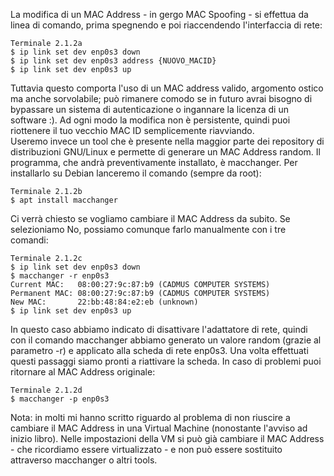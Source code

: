 La modifica di un MAC Address - in gergo MAC Spoofing - si effettua da linea di comando, prima spegnendo e poi riaccendendo l'interfaccia di rete:
```
Terminale 2.1.2a
$ ip link set dev enp0s3 down
$ ip link set dev enp0s3 address {NUOVO_MACID}
$ ip link set dev enp0s3 up
```

Tuttavia questo comporta l'uso di un MAC address valido, argomento ostico ma anche sorvolabile; può rimanere comodo se in futuro avrai bisogno di bypassare un sistema di autenticazione o ingannare la licenza di un software :). Ad ogni modo la modifica non è persistente, quindi puoi riottenere il tuo vecchio MAC ID semplicemente riavviando.  
Useremo invece un tool che è presente nella maggior parte dei repository di distribuzioni GNU/Linux e permette di generare un MAC Address random. Il programma, che andrà preventivamente installato, è macchanger. Per installarlo su Debian lanceremo il comando (sempre da root):
```
Terminale 2.1.2b
$ apt install macchanger
```
Ci verrà chiesto se vogliamo cambiare il MAC Address da subito. Se selezioniamo No, possiamo comunque farlo manualmente con i tre comandi:
```
Terminale 2.1.2c
$ ip link set dev enp0s3 down
$ macchanger -r enp0s3
Current MAC:   08:00:27:9c:87:b9 (CADMUS COMPUTER SYSTEMS)
Permanent MAC: 08:00:27:9c:87:b9 (CADMUS COMPUTER SYSTEMS)
New MAC:       22:bb:48:84:e2:eb (unknown)
$ ip link set dev enp0s3 up
```
In questo caso abbiamo indicato di disattivare l'adattatore di rete, quindi con il comando macchanger abbiamo generato un valore random (grazie al parametro -r) e applicato alla scheda di rete enp0s3. Una volta effettuati questi passaggi siamo pronti a riattivare la scheda. In caso di problemi puoi ritornare al MAC Address originale:
```
Terminale 2.1.2d
$ macchanger -p enp0s3
```

Nota: in molti mi hanno scritto riguardo al problema di non riuscire a cambiare il MAC Address in una Virtual Machine (nonostante l'avviso ad inizio libro). Nelle impostazioni della VM si può già cambiare il MAC Address - che ricordiamo essere virtualizzato - e non può essere sostituito attraverso macchanger o altri tools.